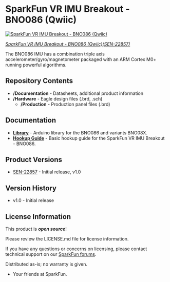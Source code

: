 SparkFun VR IMU Breakout - BNO086 (Qwiic)
========================================

[![SparkFun VR IMU Breakout - BNO086 (Qwiic)](https://cdn.sparkfun.com/r/600-600/assets/parts/2/3/0/2/7/22857-SEN_SparkFun_VR_IMU_Breakout-BNO086_Qwiic-_01.jpg)](https://www.sparkfun.com/products/22857)

[*SparkFun VR IMU Breakout - BNO086 (Qwiic)(SEN-22857)*](https://www.sparkfun.com/products/22857)

The BNO086 IMU has a combination triple axis accelerometer/gyro/magnetometer packaged with an ARM Cortex M0+ running powerful algorithms.


Repository Contents
-------------------

* **/Documentation** - Datasheets, additional product information
* **/Hardware** - Eagle design files (.brd, .sch)
  * **/Production** - Production panel files (.brd)
 
Documentation
--------------
* **[Library](https://github.com/sparkfun/SparkFun_BNO08x_Arduino_Library)** - Arduino library for the BNO086 and variants BNO08X.
* **[Hookup Guide](https://docs.sparkfun.com/SparkFun_VR_IMU_Breakout_BNO086_QWIIC/introduction/)** - Basic hookup guide for the SparkFun VR IMU Breakout - BNO086.

Product Versions
----------------
* [SEN-22857](https://www.sparkfun.com/products/22857) - Initial release, v1.0

Version History
---------------
* v1.0 - Initial release 

License Information
-------------------

This product is _**open source**_! 

Please review the LICENSE.md file for license information. 

If you have any questions or concerns on licensing, please contact technical support on our [SparkFun forums](https://forum.sparkfun.com/viewforum.php?f=152).

Distributed as-is; no warranty is given.

- Your friends at SparkFun.

_<COLLABORATION CREDIT>_

